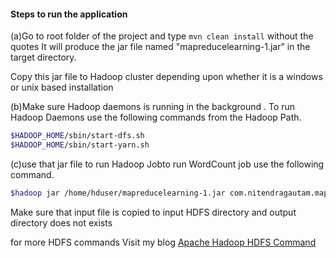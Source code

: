 #### Steps to run the application

(a)Go to root folder of the project 
and type ```mvn clean install``` without the quotes
It will produce the jar file named "mapreducelearning-1.jar" in the target directory.

Copy this jar file to Hadoop cluster depending upon whether it is a windows or unix based installation

(b)Make sure Hadoop daemons is running in the background .
   To run Hadoop Daemons use the following commands from the Hadoop Path.
   ```bash
   $HADOOP_HOME/sbin/start-dfs.sh
   $HADOOP_HOME/sbin/start-yarn.sh
```

(c)use that jar file to run Hadoop Jobto run WordCount job use the following command.

```bash
$hadoop jar /home/hduser/mapreducelearning-1.jar com.nitendragautam.mapreducelearning.wordcount.WordCount /user/hduser/input /user/hduser/output/
```
Make sure that input file is copied to input HDFS directory and output directory does not exists

for more HDFS commands Visit my blog [Apache Hadoop HDFS Command](https://nitendragautam.github.io/apache-hadoop-hdfs-commands/)
